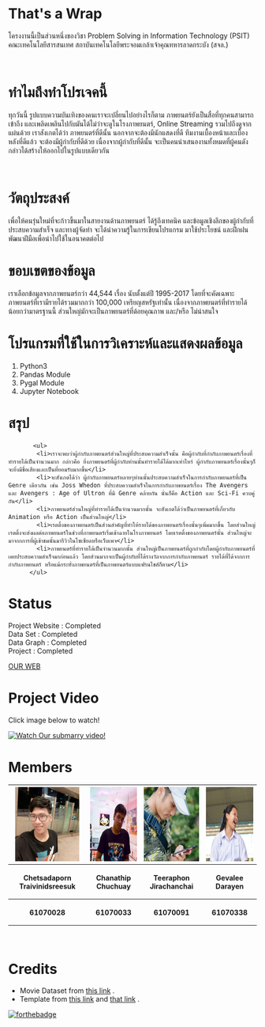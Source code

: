 # That's a Wrap
<p>โครงงานนี้เป็นส่วนหนึ่งของวิชา Problem Solving in Information Technology (PSIT) คณะเทคโนโลยีสารสนเทศ สถาบันเทคโนโลยีพระจอมเกล้าเจ้าคุณทหารลาดกระบัง (สจล.)</p><br>

# ทำไมถึงทำโปรเจคนี้
<p>ทุกวันนี้ รูปแบบความบันเทิงของคนเราจะเปลี่ยนไปอย่างไรก็ตาม ภาพยนตร์ยังเป็นสื่อที่ทุกคนสามารถเข้าถึง และเพลิดเพลินไปกับมันได้ไม่ว่าจะดูในโรงภาพยนตร์, Online Streaming รวมไปถึงดูจากแผ่นด้วย
เราสังเกตได้ว่า ภาพยนตร์ที่ดีนั้น นอกจากจะต้องมีนักแสดงที่ดี ทีมงานเบื้องหน้าและเบื้องหลังที่ดีแล้ว จะต้องมีผู้กำกับที่ดีด้วย เนื่องจากผู้กำกับที่ดีนั้น จะเป็นคนนำเสนองานทั้งหมดที่ผู้คนดังกล่าวได้สร้างให้ออกไปในรูปแบบเดียวกัน</p><br>

# วัตถุประสงค์
เพื่อให้คนรุ่นใหม่ที่จะก้าวขึ้นมาในสายงานด้านภาพยนตร์ ได้รู้ถึงเทคนิค และข้อมูลเชิงลึกของผู้กำกับที่ประสบความสำเร็จ และทางผู้จัดทำ จะได้นำความรู้ในการเขียนโปรแกรม มาใช้ประโยชน์ และฝึกฝนพัฒนาฝีมือเพื่อนำไปใช้ในอนาคตต่อไป<br>

# ขอบเขตของข้อมูล
เราเลือกข้อมูลจากภาพยนตร์กว่า 44,544 เรื่อง นับตั้งแต่ปี 1995-2017 โดยที่จะคัดเฉพาะภาพยนตร์ที่เรามีรายได้รวมมากกว่า 100,000 เหรียญสหรัฐเท่านั้น เนื่องจากภาพยนตร์ที่ทำรายได้น้อยกว่ามาตรฐานนี้ ส่วนใหญ่มักจะเป็นภาพยนตร์ที่ด้อยคุณภาพ และ/หรือ ไม่น่าสนใจ<br>

# โปรแกรมที่ใช้ในการวิเคราะห์และแสดงผลข้อมูล
1. Python3<br>
2. Pandas Module<br>
3. Pygal Module<br>
4. Jupyter Notebook<br>

# สรุป
           <ul>
            <li>เราจะพบว่าผู้กำกับภาพยนตร์ส่วนใหญ่ที่ประสบความสำเร็จนั้น คือผู้กำกับที่กำกับภาพยนตร์เรื่องที่ทำรายได้เป็นจำนวนมาก กล่าวคือ ยิ่งภาพยนตร์ที่ผู้กำกับท่านนั้นทำรายได้ได้มากเท่าไหร่ ผู้กำกับภาพยนตร์เรื่องนั้นๆก็จะยิ่งมีชื่อเสียงและเป็นที่ยอมรับมากขึ้น</li>
            <li>จะสังเกตได้ว่า ผู้กำกับภาพยนตร์หลายๆท่านนั้นประสบความสำเร็จในการกำกับภาพยนตร์ที่เป็น Genre เดียวกัน เช่น Joss Whedon ที่ประสบความสำเร็จในการกำกับภาพยนตร์เรื่อง The Avengers และ Avengers : Age of Ultron ที่มี Genre คล้ายกัน นั่นก็คือ Action และ Sci-Fi ควบคู่กัน</li>
            <li>ภาพยนตร์ส่วนใหญ่ที่ทำรายได้เป็นจำนวนมากนั้น จะสังเกตได้ว่าเป็นภาพยนตร์ที่เกี่ยวกับ Animation หรือ Action เป็นส่วนใหญ่</li>
            <li>เรตติ้งของภาพยนตร์เป็นส่วนสำคัญที่ทำให้รายได้ของภาพยนตร์เรื่องนั้นๆเพิ่มมากขึ้น โดยส่วนใหญ่เรตติ้งจะส่งผลต่อภาพยนตร์ในช่วงที่ภาพยนตร์เริ่มเข้าฉายในโรงภาพยนตร์ โดยเรตติ้งของภาพยนตร์นั้น ส่วนใหญ่จะมาจากการที่ผู้เข้าชมนั้นมารีวิวในโซเซียลหรือเว็บเพจ</li>
            <li>ภาพยนตร์ที่ทำรายได้เป็นจำนวนมากนั้น ส่วนใหญ่เป็นภาพยนตร์ที่ถูกกำกับโดยผู้กำกับภาพยนตร์ที่เคยประสบความสำเร็จมาก่อนแล้ว โดยส่วนมากจะเป็นผู้กำกับที่ได้รางวัลจากการกำกับภาพยนตร์ รายได้ที่ได้จากการกำกับภาพยนตร์ หรือแม้กระทั่งภาพยนตร์ที่เป็นภาพยนตร์แบบแฟรนไชส์ก็ตาม</li>
          </ul>

# Status
Project Website : Completed<br>
Data Set        : Completed<br>
Data Graph      : Completed<br>
Project         : Completed<br>

[OUR WEB](https://hashtagselfie.github.io/That-s-a-Wrap/)

# Project Video

Click image below to watch!<br>

[![Watch Our submarry video!](https://img.youtube.com/vi/7zlsieGFbNU/0.jpg)](https://www.youtube.com/watch?v=7zlsieGFbNU)

# Members

<center><table>
 <tr>
  <th><img src="img/team/1.jpg" height="150" width="130"></th>
  <th><img src="img/team/2.jpg" height="150" width="150"></th>
  <th><img src="img/team/3.jpg" height="150" width="150"></th>
  <th><img src="img/team/4.jpg" height="150" width="150"></th>
 </tr>
 <tr>
  <th><p align="center">Chetsadaporn Traivinidsreesuk</p></th> 
  <th><p align="center">Chanathip Chuchuay</p></th>
  <th><p align="center">Teeraphon Jirachanchai</p></th>
  <th><p align="center">Gevalee Darayen</p></th>
 </tr>
 <tr>
  <th><p align="center">61070028</p></th>
  <th><p align="center">61070033</p></th>
  <th><p align="center">61070091</p></th>
  <th><p align="center">61070338</p></th>
 </table></center>
 
<br />

# Credits
 - Movie Dataset from [this link](https://www.kaggle.com/rounakbanik/the-movies-dataset) .
 - Template from [this link](https://www.kaggle.com/rounakbanik/the-movies-dataset) and [that link](https://startbootstrap.com/template-overviews/full-slider/) .

[![forthebadge](https://forthebadge.com/images/badges/made-with-python.svg)](https://forthebadge.com)
